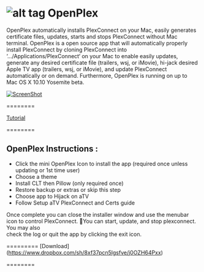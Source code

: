 ![alt tag](https://raw.githubusercontent.com/wahlmanj/OpenPlex/master/OpenPlexIcons/MenuIcon2.png)   OpenPlex
========

OpenPlex automatically installs PlexConnect on your Mac, easily generates certificate files, updates, starts and stops PlexConnect without Mac terminal. OpenPlex is a open source app that will automatically properly install PlexConnect by cloning PlexConnect into ‘…/Applications/PlexConnect‘ on your Mac to enable easily updates, generate any desired certificate file (trailers, wsj, or iMovie), hi-jack desired Apple TV app (trailers, wsj, or iMovie), and update PlexConnect automatically or on demand. Furthermore, OpenPlex is running on up to Mac OS X 10.10 Yosemite beta.

[![ScreenShot](https://raw.github.com/GabLeRoux/WebMole/master/ressources/WebMole_Youtube_Video.png)](https://www.youtube.com/watch?v=-tHfQtULgno)

========

[Tutorial](http://miapple.me/openplex-app-installs-manages-plexconnect-mac-os-x/)

========
## OpenPlex Instructions :

- Click the mini OpenPlex Icon to install the app
  (required once unless updating or 1st time user)
- Choose a theme
- Install CLT then Pillow (only required once)        
- Restore backup or extras or skip this step 
- Choose app to Hijack on aTV
- Follow Setup aTV PlexConnect and Certs guide

Once complete you can close the installer window and
use the menubar icon to control PlexConnect. You
can start, update, and stop plexconnect. You may also        
check the log or quit the app by clicking the exit icon.

=========
[Download] (https://www.dropbox.com/sh/8xf37pcn5lgsfve/j0OZH64Pxx)

========
